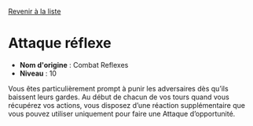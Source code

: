 [Revenir à la liste](list.md)

# Attaque réflexe

 * **Nom d'origine** : Combat Reflexes
 * **Niveau** : 10


<p>Vous êtes particulièrement prompt à punir les adversaires dès qu’ils baissent leurs gardes. Au début de chacun de vos tours quand vous récupérez vos actions, vous disposez d’une réaction supplémentaire que vous pouvez utiliser uniquement pour faire une Attaque d’opportunité.</p>